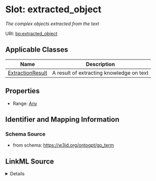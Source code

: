 # Slot: extracted_object
_The complex objects extracted from the text_


URI: [bp:extracted_object](http://w3id.org/ontogpt/biological-process-templateextracted_object)



<!-- no inheritance hierarchy -->




## Applicable Classes

| Name | Description |
| --- | --- |
[ExtractionResult](ExtractionResult.md) | A result of extracting knowledge on text






## Properties

* Range: [Any](Any.md)







## Identifier and Mapping Information







### Schema Source


* from schema: https://w3id.org/ontogpt/go_term




## LinkML Source

<details>
```yaml
name: extracted_object
description: The complex objects extracted from the text
from_schema: https://w3id.org/ontogpt/go_term
rank: 1000
alias: extracted_object
owner: ExtractionResult
domain_of:
- ExtractionResult
range: Any
inlined: true

```
</details>